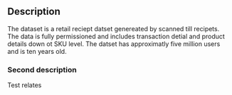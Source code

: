 ## Description 
The dataset is a retail reciept datset genereated by scanned till recipets. The data is fully permissioned and includes transaction detial and product details down ot SKU level. The datset has approximatly five million users and is ten years old. 
### Second description
Test relates
